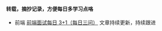 
#### 转载，摘抄记录，方便每日多学习点咯
* 前端 [前端面试每日 3+1（每日三问）](https://github.com/haizlin/fe-interview)  文章持续更新，持续跟进

